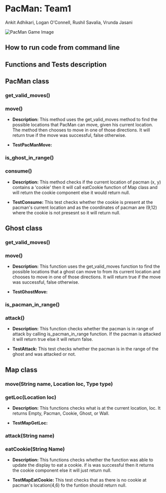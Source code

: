 # PacMan: Team1

Ankit Adhikari, Logan O'Connell, Rushil Savalia, Vrunda Jasani

![PacMan Game Image]()

## How to run code from command line



## Functions and Tests description

## PacMan class

### get_valid_moves()





### move()
* **Description:** This method uses the get_valid_moves method to find the possible locations that PacMan can move, given his current location. The method then chooses to move in one of those directions. It will return true if the move was successful, false otherwise.

* **TestPacManMove:**



### is_ghost_in_range()




### consume()

* **Description:** This method checks if the current location of pacman (x, y) contains a 'cookie' then it will call eatCookie function of Map class and will return the cookie component else it would return null.


* **TestConsume:** This test checks whether the cookie is present at the pacman's current location and as the coordinates of pacman are (9,12) where the cookie is not presesnt so it will return null.



## Ghost class

### get_valid_moves()



### move()
* **Description:** This function uses the get_valid_moves function to find the possible locations that a ghost can move to from its current location and chooses to move in one of those directions. It will return true if the move was successful, false otherwise.

* **TestGhostMove:**



### is_pacman_in_range()




### attack()

* **Description:** This function checks whether the pacman is in range of attack by calling is_pacman_in_range function. If the pacman is attacked it will return true else it will return false.

* **TestAttack:** This test checks whether the pacman is in the range of the ghost and was attacked or not.


## Map class

### move(String name, Location loc, Type type)


### getLoc(Location loc)
* **Description:** This functions checks what is at the current location, loc. It returns Empty, Pacman, Cookie, Ghost, or Wall.

* **TestMapGetLoc:**

### attack(String name)


### eatCookie(String Name)

* **Description:** This functions checks whether the function was able to update the display to eat a cookie. if is was successful then it returns the cookie component else it will just return null.


* **TestMapEatCookie:** This test checks that as there is no cookie at pacman's location(4,6) fo the funtion should return null.




